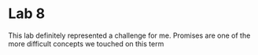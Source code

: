 # Lab 8
This lab definitely represented a challenge for me. Promises are one of the more difficult concepts we touched on this term
